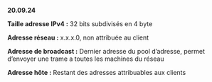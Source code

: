 **20.09.24**

**Taille adresse IPv4 :** 32 bits subdivisés en 4 byte

**Adresse réseau :** x.x.x.0, non attribuée au client

**Adresse de broadcast :** Dernier adresse du pool d’adresse, permet d’envoyer une trame a toutes les machines du réseau

**Adresse hôte :** Restant des adresses attribuables aux clients

